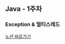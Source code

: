 ## Java - 1주차

### Exception & 멀티스레드 

[노션 바로가기](https://onyx-piano-a4a.notion.site/422f8b560a7942879f9ba81babda418a)
